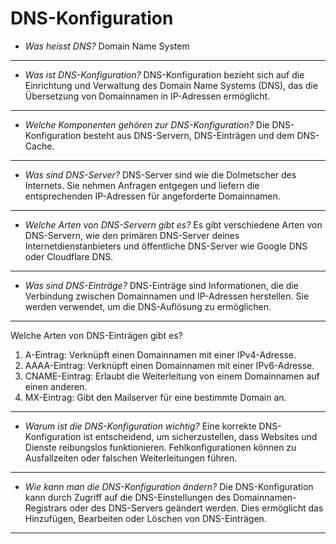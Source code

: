 # DNS-Konfiguration


- *Was heisst DNS?*
Domain Name System
---
- *Was ist DNS-Konfiguration?*
 DNS-Konfiguration bezieht sich auf die Einrichtung und Verwaltung des Domain Name Systems (DNS), das die Übersetzung von Domainnamen in IP-Adressen ermöglicht.
---
- *Welche Komponenten gehören zur DNS-Konfiguration?*
Die DNS-Konfiguration besteht aus DNS-Servern, DNS-Einträgen und dem DNS-Cache.
---
- *Was sind DNS-Server?*
DNS-Server sind wie die Dolmetscher des Internets. Sie nehmen Anfragen entgegen und liefern die entsprechenden IP-Adressen für angeforderte Domainnamen.
---
- *Welche Arten von DNS-Servern gibt es?*
Es gibt verschiedene Arten von DNS-Servern, wie den primären DNS-Server deines Internetdienstanbieters und öffentliche DNS-Server wie Google DNS oder Cloudflare DNS.
---
- *Was sind DNS-Einträge?*
DNS-Einträge sind Informationen, die die Verbindung zwischen Domainnamen und IP-Adressen herstellen. Sie werden verwendet, um die DNS-Auflösung zu ermöglichen.
---
Welche Arten von DNS-Einträgen gibt es?
1. A-Eintrag: Verknüpft einen Domainnamen mit einer IPv4-Adresse.
2. AAAA-Eintrag: Verknüpft einen Domainnamen mit einer IPv6-Adresse.
3. CNAME-Eintrag: Erlaubt die Weiterleitung von einem Domainnamen auf einen anderen.
4. MX-Eintrag: Gibt den Mailserver für eine bestimmte Domain an. 
---
- *Warum ist die DNS-Konfiguration wichtig?*
Eine korrekte DNS-Konfiguration ist entscheidend, um sicherzustellen, dass Websites und Dienste reibungslos funktionieren. Fehlkonfigurationen können zu Ausfallzeiten oder falschen Weiterleitungen führen.
---
- *Wie kann man die DNS-Konfiguration ändern?*
Die DNS-Konfiguration kann durch Zugriff auf die DNS-Einstellungen des Domainnamen-Registrars oder des DNS-Servers geändert werden. Dies ermöglicht das Hinzufügen, Bearbeiten oder Löschen von DNS-Einträgen.
---